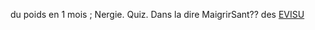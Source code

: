 du poids en 1 mois ; Nergie. Quiz. Dans la dire MaigrirSant?? des
 <a href="http://www.burtonsvilledutchmarket.com/jpshoponline.asp?cheap=shop/jp/p/soabed49.html" title="EVISU">EVISU</a>